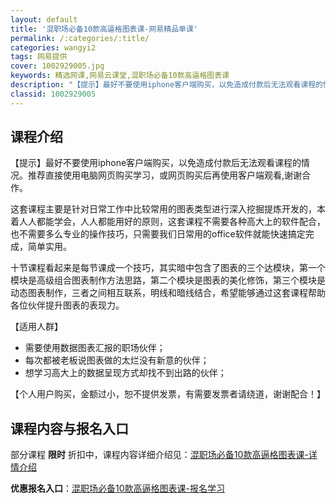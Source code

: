 ```yaml
---
layout: default
title: '混职场必备10款高逼格图表课-网易精品单课'
permalink: /:categories/:title/
categories: wangyi2
tags: 网易提供
cover: 1002929005.jpg
keywords: 精选网课,网易云课堂,混职场必备10款高逼格图表课
description: "【提示】最好不要使用iphone客户端购买，以免造成付款后无法观看课程的情况。推荐直接使用电脑网页购买学习，或网页购买后再使用客户端观看,谢谢合作。这套课程主要是针对日常工作中比较常用的图表"
classid: 1002929005
---
```


## 课程介绍

【提示】最好不要使用iphone客户端购买，以免造成付款后无法观看课程的情况。推荐直接使用电脑网页购买学习，或网页购买后再使用客户端观看,谢谢合作。

这套课程主要是针对日常工作中比较常用的图表类型进行深入挖掘提炼开发的，本着人人都能学会，人人都能用好的原则，这套课程不需要各种高大上的软件配合，也不需要多么专业的操作技巧，只需要我们日常用的office软件就能快速搞定完成，简单实用。

十节课程看起来是每节课成一个技巧，其实暗中包含了图表的三个达模块，第一个模块是高级组合图表制作方法思路，第二个模块是图表的美化修饰，第三个模块是动态图表制作，三者之间相互联系，明线和暗线结合，希望能够通过这套课程帮助各位伙伴提升图表的表现力。

【适用人群】
- 需要使用数据图表汇报的职场伙伴；
- 每次都被老板说图表做的太烂没有新意的伙伴；
- 想学习高大上的数据呈现方式却找不到出路的伙伴；

【个人用户购买，金额过小，恕不提供发票，有需要发票者请绕道，谢谢配合！】

## 课程内容与报名入口

部分课程 **限时** 折扣中，课程内容详细介绍见：[混职场必备10款高逼格图表课-详情介绍](https://study.163.com/course/introduction/1002929005.htm?share=1&shareId=1025206652&utm_campaign=share&utm_medium=iphoneShare&utm_source=&utm_u=1025206652)

**优惠报名入口**：[混职场必备10款高逼格图表课-报名学习](https://study.163.com/course/introduction/1002929005.htm?share=1&shareId=1025206652&utm_campaign=share&utm_medium=iphoneShare&utm_source=&utm_u=1025206652)


